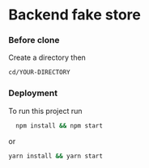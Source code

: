 
# Backend fake store


### Before clone

Create a directory then 

```bash
cd/YOUR-DIRECTORY
```



### Deployment

To run this project run

```bash
  npm install && npm start
```
or
```bash
yarn install && yarn start
```
